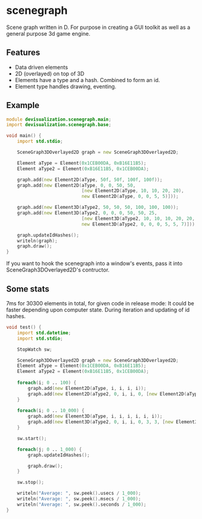 scenegraph
===
Scene graph written in D.
For purpose in creating a GUI toolkit as well as a general purpose 3d game engine.

Features
-----
* Data driven elements
* 2D (overlayed) on top of 3D
* Elements have a type and a hash. Combined to form an id.
* Element type handles drawing, eventing.

Example
-----
```D
module devisualization.scenegraph.main;
import devisualization.scenegraph.base;

void main() {
    import std.stdio;

    SceneGraph3DOverlayed2D graph = new SceneGraph3DOverlayed2D;

    Element aType = Element(0x1CEB00DA, 0xB16E11B5);
    Element aType2 = Element(0xB16E11B5, 0x1CEB00DA);

    graph.add(new Element2D(aType, 50f, 50f, 100f, 100f));
    graph.add(new Element2D(aType, 0, 0, 50, 50,
                            [new Element2D(aType, 10, 10, 20, 20),
                            new Element2D(aType, 0, 0, 5, 5)]));

    graph.add(new Element3D(aType2, 50, 50, 50, 100, 100, 100));
    graph.add(new Element3D(aType2, 0, 0, 0, 50, 50, 25,
                            [new Element3D(aType2, 10, 10, 10, 20, 20, 11),
                            new Element3D(aType2, 0, 0, 0, 5, 5, 7)]));

    graph.updateIdHashes();
    writeln(graph);
    graph.draw();
}
```

If you want to hook the scenegraph into a window's events, pass it into SceneGraph3DOverlayed2D's contructor.

Some stats
-----
7ms for 30300 elements in total, for given code in release mode:
It could be faster depending upon computer state.
During iteration and updating of id hashes.

```D
void test() {
    import std.datetime;
    import std.stdio;

    StopWatch sw;

    SceneGraph3DOverlayed2D graph = new SceneGraph3DOverlayed2D;
    Element aType = Element(0x1CEB00DA, 0xB16E11B5);
    Element aType2 = Element(0xB16E11B5, 0x1CEB00DA);
    
    foreach(i; 0 .. 100) {
        graph.add(new Element2D(aType, i, i, i, i));
        graph.add(new Element2D(aType2, 0, i, i, 0, [new Element2D(aType, i, 0, 0, i)]));
    }
    
    foreach(i; 0 .. 10_000) {
        graph.add(new Element3D(aType, i, i, i, i, i, i));
        graph.add(new Element3D(aType2, 0, i, i, 0, 3, 3, [new Element3D(aType, i, 0, 0, i, 3, 3)]));
    }

    sw.start();

    foreach(j; 0 .. 1_000) {
        graph.updateIdHashes();

        graph.draw();
    }

    sw.stop();

    writeln("Average: ", sw.peek().usecs / 1_000);
    writeln("Average: ", sw.peek().msecs / 1_000);
    writeln("Average: ", sw.peek().seconds / 1_000);
}
```